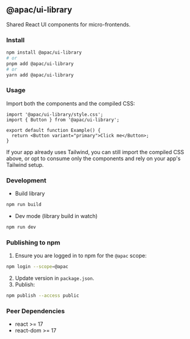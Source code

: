 ## @apac/ui-library

Shared React UI components for micro-frontends.

### Install

```bash
npm install @apac/ui-library
# or
pnpm add @apac/ui-library
# or
yarn add @apac/ui-library
```

### Usage

Import both the components and the compiled CSS:

```tsx
import '@apac/ui-library/style.css';
import { Button } from '@apac/ui-library';

export default function Example() {
  return <Button variant="primary">Click me</Button>;
}
```

If your app already uses Tailwind, you can still import the compiled CSS above, or opt to consume only the components and rely on your app's Tailwind setup.

### Development

- Build library
```bash
npm run build
```

- Dev mode (library build in watch)
```bash
npm run dev
```

### Publishing to npm

1. Ensure you are logged in to npm for the `@apac` scope:
```bash
npm login --scope=@apac
```
2. Update version in `package.json`.
3. Publish:
```bash
npm publish --access public
```

### Peer Dependencies

- react >= 17
- react-dom >= 17
